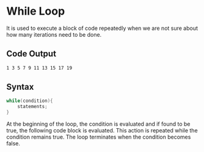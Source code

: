 # While Loop

It is used to execute a block of code repeatedly when we are not sure about how many iterations need to be done.

## Code Output

```bash
1 3 5 7 9 11 13 15 17 19 
```

## Syntax

```java
while(condition){
	statements;
}
```

At the beginning of the loop, the condition is evaluated and if found to be true, the following code block is evaluated. This action is repeated while the condition remains true. The loop terminates when the condition becomes false.